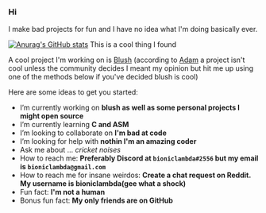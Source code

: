 ### Hi

I make bad projects for fun and I have no idea what I'm doing basically ever.


[![Anurag's GitHub stats](https://github-readme-stats.vercel.app/api?username=bioniclambda)](https://github.com/anuraghazra/github-readme-stats)
This is a cool thing I found

A cool project I'm working on is [Blush](https://github.com/bioniclambda/blush)
(according to [Adam](https://github.com/aa2006) a project isn't cool unless the community decides
I meant my opinion but hit me up using one of the methods below if you've decided blush is cool)

Here are some ideas to get you started:

- I’m currently working on **blush as well as some personal projects I might open source**
- I’m currently learning **C and ASM**
- I’m looking to collaborate on **I'm bad at code**
- I’m looking for help with **nothin I'm an amazing coder**
- Ask me about ... *cricket noises*
- How to reach me: **Preferably Discord at `bioniclambda#2556` but my email is `bioniclambda@gmail.com`**
- How to reach me for insane weirdos: **Create a chat request on Reddit. My username is bioniclambda(gee what a shock)**
- Fun fact: **I'm not a human**
- Bonus fun fact: **My only friends are on GitHub**
